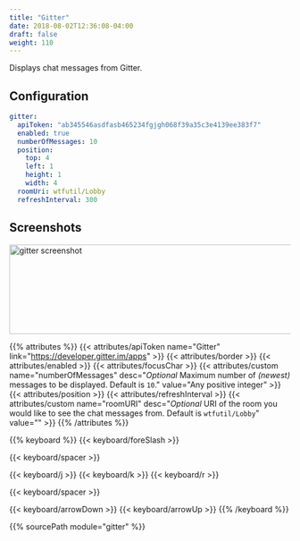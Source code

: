```yaml
---
title: "Gitter"
date: 2018-08-02T12:36:08-04:00
draft: false
weight: 110
---
```


Displays chat messages from Gitter.

## Configuration

```yaml
gitter:
  apiToken: "ab345546asdfasb465234fgjgh068f39a35c3e4139ee383f7"
  enabled: true
  numberOfMessages: 10
  position:
    top: 4
    left: 1
    height: 1
    width: 4
  roomUri: wtfutil/Lobby
  refreshInterval: 300
```

## Screenshots

<img src="/imgs/modules/gitter.png" width="847" height="160" alt="gitter screenshot" />

{{% attributes %}}
  {{< attributes/apiToken name="Gitter" link="https://developer.gitter.im/apps" >}}
  {{< attributes/border >}}
  {{< attributes/enabled >}}
  {{< attributes/focusChar >}}
  {{< attributes/custom name="numberOfMessages" desc="_Optional_ Maximum number of _(newest)_ messages to be displayed. Default is `10`." value="Any positive integer" >}}
  {{< attributes/position >}}
  {{< attributes/refreshInterval >}}
  {{< attributes/custom name="roomURI" desc="_Optional_ URI of the room you would like to see the chat messages from. Default is `wtfutil/Lobby`" value="" >}}
{{% /attributes %}}

{{% keyboard %}}
  {{< keyboard/foreSlash >}}

  {{< keyboard/spacer >}}

  {{< keyboard/j >}}
  {{< keyboard/k >}}
  {{< keyboard/r >}}

  {{< keyboard/spacer >}}

  {{< keyboard/arrowDown >}}
  {{< keyboard/arrowUp >}}
{{% /keyboard %}}

{{% sourcePath module="gitter" %}}